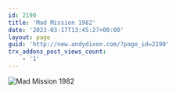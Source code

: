 ```yaml
---
id: 2190
title: 'Mad Mission 1982'
date: '2023-03-17T13:45:27+00:00'
layout: page
guid: 'http://new.andydixon.com/?page_id=2190'
trx_addons_post_views_count:
    - '1'
---
```


![Mad Mission 1982](https://i0.wp.com/assets.g8x2.ldn.idrivee2-23.com/posters/Mad%20Mission%201982%2001.jpg?w=1200&ssl=1 "Mad Mission 1982")